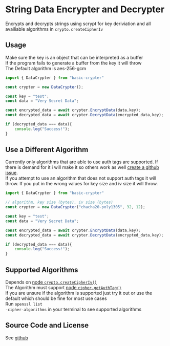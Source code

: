# String Data Encrypter and Decrypter 
Encrypts and decrypts strings using scrypt for key deriviation and all availiable algorithms in <code>crypto.createCipherIv</code>

## Usage
Make sure the key is an object that can be interpreted as a buffer<br>
If the program fails to generate a buffer from the key it will throw<br>
The Default algorithm is aes-256-gcm<br>

```js
import { DataCrypter } from "basic-crypter"

const crypter = new DataCrypter();

const key = "test";
const data = "Very Secret Data";

const encrypted_data = await crypter.EncryptData(data,key);
const decrypted_data = await crypter.DecryptData(encrypted_data,key);

if (decrypted_data === data){
    console.log("Success!");
}
```

## Use a Different Algorithm
Currently only algorithms that are able to use auth tags are supported. If there is demand for it i will make it so others work as well [create a github issue](https://github.com/ZeilingerAlexander/DataEncrypterAndDecrypter_NodeJS/issues/new "github create new issue").<br>
If you attempt to use an algorithm that does not support auth tags it will throw. If you put in the wrong values for key size and iv size it will throw.
```js
import { DataCrypter } from "basic-crypter"

// algorithm, key size (bytes), iv size (bytes)
const crypter = new DataCrypter("chacha20-poly1305", 32, 12);

const key = "test";
const data = "Very Secret Data";

const encrypted_data = await crypter.EncryptData(data,key);
const decrypted_data = await crypter.DecryptData(encrypted_data,key);

if (decrypted_data === data){
    console.log("Success!");
}
```

## Supported Algorithms
Depends on [node <code>crypto.createCipherIv()</code>](https://nodejs.org/api/crypto.html#cryptocreatecipherivalgorithm-key-iv-options "node js crypto library")<br>
The Algorithm must support [node <code>cipher.getAuthTag()</code>](https://nodejs.org/api/crypto.html#ciphergetauthtag "node js crypto library")<br>
If you are unsure if the algorithm is supported just try it out or use the default which should be fine for most use cases<br>
Run <code>openssl list -cipher-algorithms</code> in your terminal to see supported algorithms

## Source Code and License
See [github](https://github.com/ZeilingerAlexander/DataEncrypterAndDecrypter_NodeJS "github repo")
